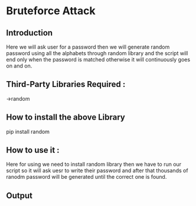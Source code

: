 # Bruteforce Attack
## Introduction
Here we will ask user for a password then we will generate random password using all the alphabets through random library and the script will end only when the password is matched otherwise it will continuously goes on and on.
## Third-Party Libraries Required :
->random

## How to install the above Library
pip install random


## How to use it :
Here for using we need to install random library then we have to run our script so it will ask uesr to write their password and after that thousands of ranodm password will be generated until the correct one is found.

## Output
